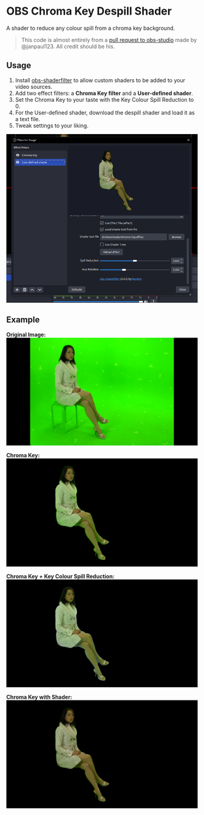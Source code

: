 # OBS Chroma Key Despill Shader

A shader to reduce any colour spill from a chroma key background.

> This code is almost entirely from a [pull request to obs-studio](https://github.com/janpaul123/obs-studio/blob/063fdc0306dfae24d8c084a44e895f30517472a4/plugins/obs-filters/data/chroma_key_filter.effect) made by @janpaul123. All credit should be his.

## Usage

1. Install [obs-shaderfilter](https://obsproject.com/forum/resources/obs-shaderfilter.1736/) to allow custom shaders to be added to your video sources.
2. Add two effect filters: a **Chroma Key filter** and a **User-defined shader**.
3. Set the Chroma Key to your taste with the Key Colour Spill Reduction to 0.
4. For the User-defined shader, download the despill shader and load it as a text file.
5. Tweak settings to your liking.

![](/images/settings.png)

## Example

**Original Image:**
![](/images/original.png)

**Chroma Key:**
![](/images/obs-chroma-key.png)

**Chroma Key + Key Colour Spill Reduction:**
![](/images/obs-chroma-key-despill.png)

**Chroma Key with Shader:**
![](/images/despill-shader.png)
